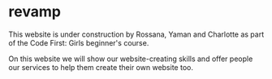 # revamp

This website is under construction by Rossana, Yaman and Charlotte as part of the Code First: Girls beginner's course.

On this website we will show our website-creating skills and offer people our services to help them create their own website too.
